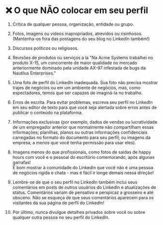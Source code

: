 # ❌ O que NÃO colocar em seu perfil

1. Crítica de qualquer pessoa, organização, entidade ou grupo.

2. Fotos, imagens ou vídeos inapropriados, atrevidos ou risinhosos. (Mantenha-os fora das postagens do seu blog no LinkedIn também!)
 
3. Discursos políticos ou religiosos.

4. Revisões de produtos ou serviços a la "Na Acme Systems trabalhei no produto X-15, um concorrente de maior qualidade no mercado anteriormente dominado pela unidade AX-97 infestada de bugs da Nautilus Enterprises."

5. Uma foto de perfil do LinkedIn inadequada. Sua foto não precisa mostrar trajes de negócios ou em um ambiente de negócios, mas, como espectadores, temos que ser capazes de imaginá-la no trabalho.

6. Erros de escrita. Para evitar problemas, escreva seu perfil no LinkedIn em seu editor de texto para que você seja alertada sobre erros antes de publicar o conteúdo na plataforma.

7. Informações exclusivas (por exemplo, dados de vendas ou lucratividade de um empregador anterior que normalmente não compartilham essas informações; planilhas, planos ou outras informações confidenciais carregadas no formato do documento para seu perfil; ou imagens da empresa, a menos que você tenha permissão para usar eles).

8. Imagens menos do que profissionais, como fotos de saídas de happy hours com você e o pessoal do escritório comemorando, após algunas garrafas! <br/>
É bom mostrar à comunidade do LinkedIn que você não é uma pessoa de negócios rígida e chata - mas é fácil ir longe demais nessa direção!

9. Lembre-se de que o seu perfil no LinkedIn também inclui seus comentários em posts de outros usuários do LinkedIn e atualizações de status. Comentários variam de pensativo e perspicaz a grosseiro e até obsceno. Não se esqueça de que seus comentários aparecem para os visitantes da sua página de perfil do LinkedIn!

10. Por último, nunca divulgue detalhes privados sobre você ou sobre qualquer outra pessoa no seu perfil do LinkedIn.